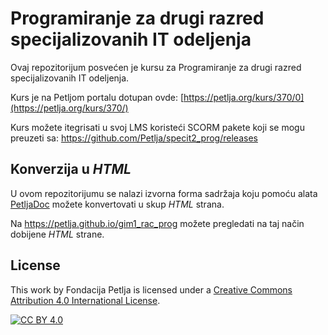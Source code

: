 # Programiranje za drugi razred specijalizovanih IT odeljenja

Ovaj repozitorijum posvećen je kursu za Programiranje za drugi razred specijalizovanih IT odeljenja. 

Kurs je na Petljom portalu dotupan ovde: [https://petlja.org/kurs/370/0](https://petlja.org/kurs/370/)

Kurs možete itegrisati u svoj LMS koristeći SCORM pakete koji se mogu preuzeti sa: https://github.com/Petlja/specit2_prog/releases

## Konverzija u *HTML*

U ovom repozitorijumu se nalazi izvorna forma sadržaja koju pomoću alata [PetljaDoc](https://github.com/Petlja/PetljaDoc) možete konvertovati u skup *HTML* strana.

Na https://petlja.github.io/gim1_rac_prog možete pregledati na taj način dobijene *HTML* strane.

## License

This work by Fondacija Petlja is licensed under a
[Creative Commons Attribution 4.0 International License][cc-by].

[![CC BY 4.0][cc-by-image]][cc-by]

[cc-by]: http://creativecommons.org/licenses/by/4.0/
[cc-by-image]: https://i.creativecommons.org/l/by/4.0/88x31.png

